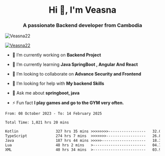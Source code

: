 <h1 align="center">Hi 👋, I'm Veasna</h1>
<h3 align="center">A passionate Backend developer from Cambodia</h3>

<p align="left"> <img src="https://komarev.com/ghpvc/?username=Veasna22&label=Profile%20views&color=0e75b6&style=flat" alt="Veasna22" /> </p>

<p align="left"> <a href="https://github.com/ryo-ma/github-profile-trophy"><img src="https://github-profile-trophy.vercel.app/?username=veasna22&theme=dracula" alt="Veasna22" /></a> </p>

- 🔭 I’m currently working on **Backend Project**

- 🌱 I’m currently learning **Java SpringBoot , Angular And React**

- 👯 I’m looking to collaborate on **Advance Security and Frontend**

- 🤝 I’m looking for help with **My backend Skills**

- 💬 Ask me about **springboot, java**

- ⚡ Fun fact **I play games and go to the GYM very often.**

<!--START_SECTION:waka-->

```txt
From: 08 October 2023 - To: 14 February 2025

Total Time: 1,021 hrs 20 mins

Kotlin                 327 hrs 35 mins >>>>>>>>-----------------   32.07 %
TypeScript             274 hrs 7 mins  >>>>>>>------------------   26.84 %
Java                   187 hrs 44 mins >>>>>--------------------   18.38 %
Lua                    48 hrs 2 mins   >------------------------   04.70 %
XML                    40 hrs 34 mins  >------------------------   03.97 %
```

<!--END_SECTION:waka-->
